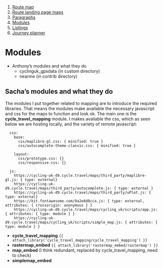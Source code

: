 1. [Route map](route-content-type.md)
2. [Route landing page maps](route-landing-page-content-type.md)
3. [Paragraphs](paragraph-embeds.md)
4. [Modules](relevant-modules.md)
5. [Listings](listing-pages.md)
6. [Journey planner](journey-planner.md)

# Modules
- Anthony’s modules and what they do
  - cyclinguk_gpxdata (in custom directory)
  - nearme (in contrib directory)

## Sacha’s modules and what they do
The modules I put together related to mapping are to introduce the required libraries. That means the modules make available the necessary javascript and css for the maps to function and look ok. The main one is the **cycle_travel_mapping** module. I makes available the css, which as seen below we are hosting locally, and the variety of remote javascript:

```cycle_travel_mapping:
  css:
    base:
      css/maplibre-gl.css: { minified: true }
      css/autocomplete-theme-classic.css: { minified: true }

    layout:
      css/prototype.css: {}
      css/responsive.css: {}

  js:
    https://cycling-uk-d9.cycle.travel/maps/third_party/maplibre-gl.js: { type: external}
    https://cycling-uk-d9.cycle.travel/maps/third_party/autocomplete.js: { type: external }
    https://cycling-uk-d9.cycle.travel/maps/third_party/uPlot.js: { type: external}
    https://kit.fontawesome.com/9a2e8d8cca.js: { type: external, attributes: { crossorigin: anonymous } }
    https://cycling-uk-d9.cycle.travel/maps/cycling_uk/scripts/app.js: { attributes: { type: module } }
    https://cycling-uk-d9.cycle.travel/maps/cycling_uk/scripts/simple_map.js: { attributes: { type: module } }
```



  - **cycle_travel_mapping** `{{ attach_library('cycle_travel_mapping/cycle_travel_mapping') }}`
  - **rastermap_embed** `{{ attach_library('rastermap_embed/rastermap') }}`
  - **map_embed** (I think redundant, replaced by cycle_travel_mapping, need to check)
  - **simplemap_embed**
